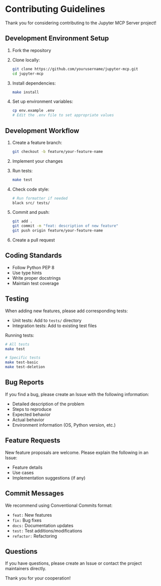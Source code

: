 # Contributing Guidelines

Thank you for considering contributing to the Jupyter MCP Server project!

## Development Environment Setup

1. Fork the repository
2. Clone locally:
   ```bash
   git clone https://github.com/yourusername/jupyter-mcp.git
   cd jupyter-mcp
   ```

3. Install dependencies:
   ```bash
   make install
   ```

4. Set up environment variables:
   ```bash
   cp env.example .env
   # Edit the .env file to set appropriate values
   ```

## Development Workflow

1. Create a feature branch:
   ```bash
   git checkout -b feature/your-feature-name
   ```

2. Implement your changes

3. Run tests:
   ```bash
   make test
   ```

4. Check code style:
   ```bash
   # Run formatter if needed
   black src/ tests/
   ```

5. Commit and push:
   ```bash
   git add .
   git commit -m "feat: description of new feature"
   git push origin feature/your-feature-name
   ```

6. Create a pull request

## Coding Standards

- Follow Python PEP 8
- Use type hints
- Write proper docstrings
- Maintain test coverage

## Testing

When adding new features, please add corresponding tests:

- Unit tests: Add to `tests/` directory
- Integration tests: Add to existing test files

Running tests:
```bash
# All tests
make test

# Specific tests
make test-basic
make test-deletion
```

## Bug Reports

If you find a bug, please create an Issue with the following information:

- Detailed description of the problem
- Steps to reproduce
- Expected behavior
- Actual behavior
- Environment information (OS, Python version, etc.)

## Feature Requests

New feature proposals are welcome. Please explain the following in an Issue:

- Feature details
- Use cases
- Implementation suggestions (if any)

## Commit Messages

We recommend using Conventional Commits format:

- `feat:` New features
- `fix:` Bug fixes
- `docs:` Documentation updates
- `test:` Test additions/modifications
- `refactor:` Refactoring

## Questions

If you have questions, please create an Issue or contact the project maintainers directly.

Thank you for your cooperation! 